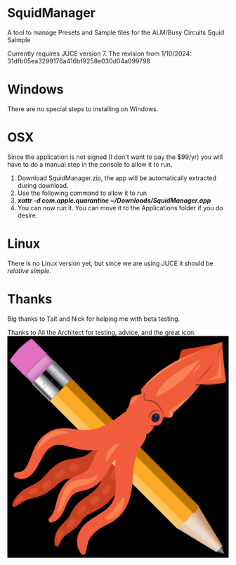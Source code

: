 # SquidManager

A tool to manage Presets and Sample files for the ALM/Busy Circuits Squid Salmple

Currently requires JUCE version 7. The revision from 1/10/2024: 31dfb05ea3299176a416bf9258e030d04a099798

# Windows

There are no special steps to installing on Windows.

# OSX

Since the application is not signed (I don't want to pay the $99/yr) you will have to do a manual step in the console to allow it to run.

1. Download SquidManager.zip, the app will be automatically extracted during download.
2. Use the following command to allow it to run
3. **_xattr -d com.apple.quarantine ~/Downloads/SquidManager.app_**
4. You can now run it. You can move it to the Applications folder if you do desire.

# Linux

There is no Linux version yet, but since we are using JUCE it should be _relative simple_.

# Thanks

Big thanks to Tait and Nick for helping me with beta testing.

Thanks to Ali the Architect for testing, advice, and the great icon.
![](<Source/GUI/sqedit.png>)
